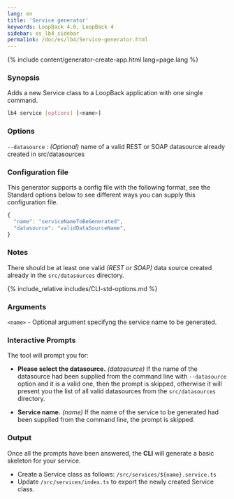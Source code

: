 ```yaml
---
lang: en
title: 'Service generator'
keywords: LoopBack 4.0, LoopBack 4
sidebar: es_lb4_sidebar
permalink: /doc/es/lb4/Service-generator.html
---
```


{% include content/generator-create-app.html lang=page.lang %}

### Synopsis

Adds a new Service class to a LoopBack application with one single command.

```sh
lb4 service [options] [<name>]
```

### Options

`--datasource` : _(Optional)_ name of a valid REST or SOAP datasource already
created in src/datasources

### Configuration file

This generator supports a config file with the following format, see the
Standard options below to see different ways you can supply this configuration
file.

```ts
{
  "name": "serviceNameToBeGenerated",
  "datasource": "validDataSourceName",
}
```

### Notes

There should be at least one valid _(REST or SOAP)_ data source created already
in the `src/datasources` directory.

{% include_relative includes/CLI-std-options.md %}

### Arguments

`<name>` - Optional argument specifyng the service name to be generated.

### Interactive Prompts

The tool will prompt you for:

- **Please select the datasource.** _(datasource)_ If the name of the datasource
  had been supplied from the command line with `--datasource` option and it is a
  valid one, then the prompt is skipped, otherwise it will present you the list
  of all valid datasources from the `src/datasources` directory.

- **Service name.** _(name)_ If the name of the service to be generated had been
  supplied from the command line, the prompt is skipped.

### Output

Once all the prompts have been answered, the **CLI** will generate a basic
skeleton for your service.

- Create a Service class as follows: `/src/services/${name}.service.ts`
- Update `/src/services/index.ts` to export the newly created Service class.

